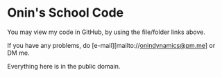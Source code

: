 # Onin's School Code

You may view my code in GitHub, by using the file/folder links above.

If you have any problems, do [e-mail][mailto://onindynamics@pm.me] or DM me.

Everything here is in the public domain.
